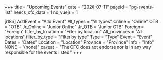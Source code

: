 +++
title = "Upcoming Events"
date = "2020-07-11"
pageid = "pg-events-list"
needs_cfc_data = 1
no_vuejs = 1

[i18n]
    AddEvent = "Add Event"
    All_types = "All types"
    Online = "Online"
    OTB = "OTB"
    Jr_Online = "Junior Online"
    Jr_OTB = "Junior OTB"
    Foreign = "Foreign"
    filter_by_location = "Filter by location"
    All_provinces = "All locations"
    filter_by_type = "Filter by type"
    Type = "Type"
    Event = "Event"
    Dates = "Dates"
    Location = "Location"
    Province = "Province"
    Info = "Info"
    NONE = "(none)"
    caveat = "The CFC does not endorse nor is in any way responsible for the events listed."
+++


